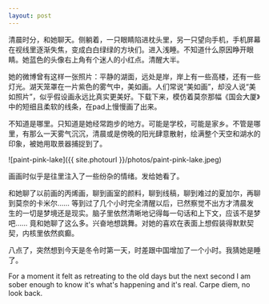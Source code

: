 ```yaml
---
layout: post
---
```


清晨时分，和她聊天。侧躺着，一只眼睛陷进枕头里，另一只望向手机，手机屏幕在视线里逐渐失焦，变成白白绿绿的方块们。进入浅睡。不知道什么原因睁开眼睛。她蓝色的头像右上角有个迷人的小红点。清醒大半。

她的微博曾有这样一张照片：平静的湖面，远处是岸，岸上有一些高楼，还有一些灯光。湖天笼罩在一片紫色的雾气中，美如画。人们常说“美如画”，却没人说“美如照片”，似乎假设画永远比真实更美好。下载下来，模仿着莫奈那幅《国会大厦》中的短细且柔软的线条，在pad上慢慢画了出来。

不知道是哪里。只知道是她经常跑步的地方。可能是学校，可能是家乡。不管是哪里，有那么一天雾气沉沉，清晨或是傍晚的阳光肆意散射，绘满整个天空和湖水的印象，被她用取景器捕捉到了。

![paint-pink-lake]({{ site.photourl }}/photos/paint-pink-lake.jpeg)

画画时似乎是往里注入了一些纷杂的情绪。发给她看了。

和她聊了以前画的丙烯画，聊到画室的颜料，聊到线稿，聊到难过的夏加尔，再聊到莫奈的卡米尔…… 等到过了几个小时完全清醒以后，已然察觉不出方才清晨发生的一切是梦境还是现实。脑子里依然清晰地记得每一句话和上下文，应该不是梦吧…… 竟和她聊了这么多。兴奋地想跳舞。对她的喜欢在表面上想假装得默默契契，内核里依然疯癫。

八点了，突然想到今天是冬令时第一天，时差跟中国增加了一个小时。我猜她是睡了。

For a moment it felt as retreating to the old days but the next second I am sober enough to know it's what's happening and it's real. Carpe diem, no look back.
